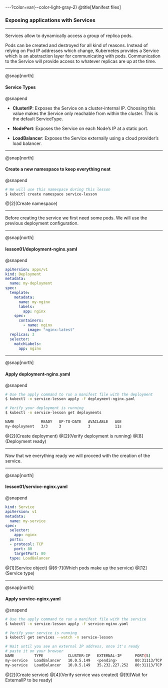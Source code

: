 ---?color=var(--color-light-gray-2)
@title[Manifest files]

### Exposing applications with Services

---

Services allow to dynamically access a group of replica pods.

Pods can be created and destroyed for all kind of reasons. Instead of relying on Pod IP addresses which change, Kubernetes provides a Service which is an abstraction layer for communicating with pods. Communication to the Service will provide access to whatever replicas are up at the time.

---

@snap[north]

#### Service Types

@snapend

- **ClusterIP**: Exposes the Service on a cluster-internal IP. Choosing this value makes the Service only reachable from within the cluster. This is the default ServiceType.

- **NodePort**: Exposes the Service on each Node’s IP at a static port.

- **LoadBalancer**: Exposes the Service externally using a cloud provider’s load balancer.

---

@snap[north]

#### Create a new namespace to keep everything neat

@snapend

```sh
# We will use this namespace during this lesson
$ kubectl create namespace service-lesson
```
@[2](Create namespace)

---

Before creating the service we first need some pods. We will use the previous deployment configuration.

---

@snap[north]

#### lesson01/deployment-nginx.yaml

@snapend

```yaml
apiVersion: apps/v1
kind: Deployment
metadata:
  name: my-deployment
spec:
  template:
    metadata:
      name: my-nginx
      labels:
        app: nginx
    spec:
      containers:
        - name: nginx
          image: "nginx:latest"
  replicas: 3
  selector:
    matchLabels:
      app: nginx
```

---

@snap[north]

#### Apply deployment-nginx.yaml

@snapend

```sh
# Use the apply command to run a manifest file with the deployment
$ kubectl -n service-lesson apply -f deployment-nginx.yaml

# Verify your deployment is running
$ kubectl -n service-lesson get deployments

NAME            READY   UP-TO-DATE   AVAILABLE   AGE
my-deployment   3/3     3            3           11s
```
@[2](Create deployment)
@[2](Verify deployment is running)
@[8](Deployment ready)

---

Now that we everything ready we will proceed with the creation of the service.

---

@snap[north]

#### lesson01/service-nginx.yaml

@snapend

```yaml
kind: Service
apiVersion: v1
metadata:
  name: my-service
spec:
  selector:
    app: nginx
  ports:
  - protocol: TCP
    port: 80
    targetPort: 80
  type: LoadBalancer
```

@[1](Service object)
@[6-7](Which pods make up the service)
@[12](Service type)

---

@snap[north]

#### Apply service-nginx.yaml

@snapend

```sh
# Use the apply command to run a manifest file with the service
$ kubectl -n service-lesson apply -f service-nginx.yaml

# Verify your service is running
$ kubectl get services --watch -n service-lesson

# Wait until you see an external IP address, once it's ready
# paste it on your browser
NAME         TYPE           CLUSTER-IP   EXTERNAL-IP      PORT(S)        AGE
my-service   LoadBalancer   10.0.5.149   <pending>        80:31113/TCP   19s
my-service   LoadBalancer   10.0.5.149   35.232.227.252   80:31113/TCP   33s
```
@[2](Create service)
@[4](Verify service was created)
@[9](Wait for ExternalIP to be ready)
